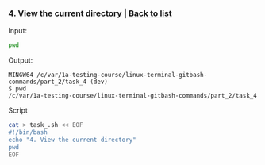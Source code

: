 ### <a id='task_4'>4. View the current directory</a>  |  [Back to list](#back_to_list)

Input:
``` bash
pwd
```

Output:
```
MINGW64 /c/var/1a-testing-course/linux-terminal-gitbash-commands/part_2/task_4 (dev)
$ pwd
/c/var/1a-testing-course/linux-terminal-gitbash-commands/part_2/task_4 
```

Script
``` bash
cat > task_.sh << EOF
#!/bin/bash
echo "4. View the current directory"
pwd
EOF
```
